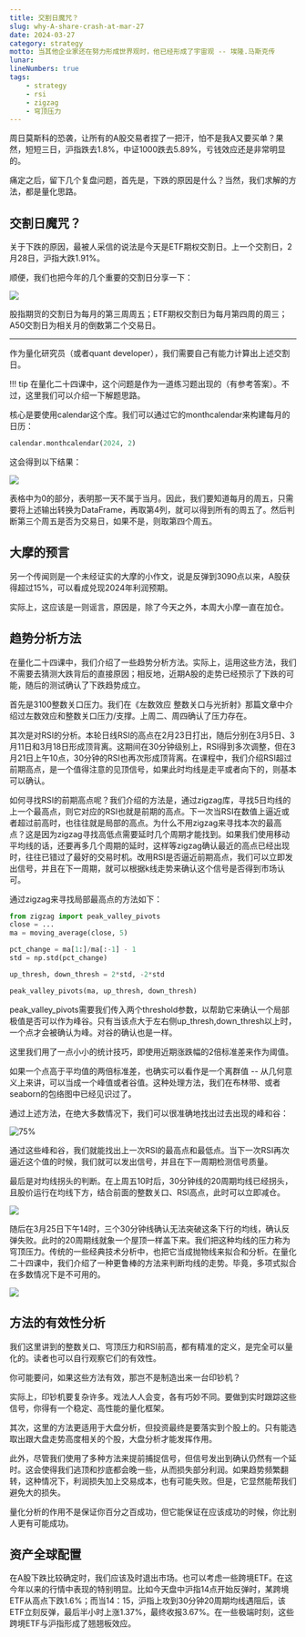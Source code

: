 ```yaml
---
title: 交割日魔咒？
slug: why-A-share-crash-at-mar-27
date: 2024-03-27
category: strategy
motto: 当其他企业家还在努力形成世界观时，他已经形成了宇宙观 -- 埃隆.马斯克传
lunar:
lineNumbers: true
tags: 
    - strategy
    - rsi
    - zigzag
    - 穹顶压力
---
```


周日莫斯科的恐袭，让所有的A股交易者捏了一把汗，怕不是我A又要买单？果然，短短三日，沪指跌去1.8%，中证1000跌去5.89%，亏钱效应还是非常明显的。

痛定之后，留下几个复盘问题，首先是，下跌的原因是什么？当然，我们求解的方法，都是量化思路。

## 交割日魔咒？

关于下跌的原因，最被人采信的说法是今天是ETF期权交割日。上一个交割日，2月28日，沪指大跌1.91%。

顺便，我们也把今年的几个重要的交割日分享一下：

<!--
<Table>
head: 月份,股指期货,ETF期权,A50
body:
  - 1月  , 1月19日  , 1月24日  , 无      
  - 2月  , 2月23日  , 2月28日  , 2月28日 
  - 3月  , 3月15日  , 3月27日  , 3月28日 
  - 4月  , 4月19日  , 4月24日  , 无      
  - 5月  , 5月17日  , 5月22日  , 5月30日 
  - 6月  , 6月21日  , 6月26日  , 6月27日 
  - 7月  , 7月19日  , 7月24日  , 无      
  - 8月  , 8月16日  , 8月21日  , 8月29日 
  - 9月  , 9月20日  , 9月25日  , 9月27日 
  - 10月 , 10月18日 , 10月23日 , 无      
  - 11月 , 11月15日 , 11月20日 , 11月28日
  - 12月 , 12月20日 , 12月25日 , 12月30日
</Table>
-->

![](https://images.jieyu.ai/images/2024/03/交割日.jpg)

股指期货的交割日为每月的第三周周五；ETF期权交割日为每月第四周的周三；A50交割日为相关月的倒数第二个交易日。

---

作为量化研究员（或者quant developer），我们需要自己有能力计算出上述交割日。


!!! tip
    在量化二十四课中，这个问题是作为一道练习题出现的（有参考答案）。不过，这里我们可以介绍一下解题思路。

核心是要使用calendar这个库。我们可以通过它的monthcalendar来构建每月的日历：

```python
calendar.monthcalendar(2024, 2)
```
<!--源码在cheese-course/24lectures/exercise/answers/lesson4.ipynb中-->
这会得到以下结果：

<!--
<Table>
head: 周一,周二,周三,周四,周五,周六,周日
body:
    - 0, 0, 0, 1, 2, 3, 4
    - 5, 6, 7, 8, 9, 10, 11
    - 12, 13, 14, 15, 16, 17, 18
    - 19, 20, 21, 22, 23, 24, 25
    - 26, 27, 28, 29, 0, 0, 0
</Table>
-->
![](https://images.jieyu.ai/images/2024/03/month-calendar.jpg)

表格中为0的部分，表明那一天不属于当月。因此，我们要知道每月的周五，只需要将上述输出转换为DataFrame，再取第4列，就可以得到所有的周五了。然后判断第三个周五是否为交易日，如果不是，则取第四个周五。


## 大摩的预言

另一个传闻则是一个未经证实的大摩的小作文，说是反弹到3090点以来，A股获得超过15%，可以看成兑现2024年利润预期。

实际上，这应该是一则谣言，原因是，除了今天之外，本周大小摩一直在加仓。

## 趋势分析方法
在量化二十四课中，我们介绍了一些趋势分析方法。实际上，运用这些方法，我们不需要去猜测大跌背后的直接原因；相反地，近期A股的走势已经预示了下跌的可能，随后的测试确认了下跌趋势成立。

首先是3100整数关口压力。我们在《左数效应 整数关口与光折射》那篇文章中介绍过左数效应和整数关口压力/支撑。上周二、周四确认了压力存在。

其次是对RSI的分析。本轮日线RSI的高点在2月23日打出，随后分别在3月5日、3月11日和3月18日形成顶背离。这期间在30分钟级别上，RSI得到多次调整，但在3月21日上午10点，30分钟的RSI也再次形成顶背离。在课程中，我们介绍RSI超过前期高点，是一个值得注意的见顶信号，如果此时均线是走平或者向下的，则基本可以确认。



如何寻找RSI的前期高点呢？我们介绍的方法是，通过zigzag库，寻找5日均线的上一个最高点，则它对应的RSI也就是前期的高点。下一次当RSI在数值上逼近或者超过前高时，也往往就是局部的高点。为什么不用zigzag来寻找本次的最高点？这是因为zigzag寻找高低点需要延时几个周期才能找到。如果我们使用移动平均线的话，还要再多几个周期的延时，这样等zigzag确认最近的高点已经出现时，往往已错过了最好的交易时机。改用RSI是否逼近前期高点，我们可以立即发出信号，并且在下一周期，就可以根据k线走势来确认这个信号是否得到市场认可。

通过zigzag来寻找局部最高点的方法如下：

```python
from zigzag import peak_valley_pivots
close = ...
ma = moving_average(close, 5)

pct_change = ma[1:]/ma[:-1] - 1
std = np.std(pct_change)

up_thresh, down_thresh = 2*std, -2*std

peak_valley_pivots(ma, up_thresh, down_thresh)
```

peak_valley_pivots需要我们传入两个threshold参数，以帮助它来确认一个局部极值是否可以作为峰谷。只有当该点大于左右侧up_thresh,down_thresh以上时，一个点才会被确认为峰。对谷的确认也是一样。



这里我们用了一点小小的统计技巧，即使用近期涨跌幅的2倍标准差来作为阈值。


如果一个点高于平均值的两倍标准差，也确实可以看作是一个离群值 -- 从几何意义上来讲，可以当成一个峰值或者谷值。这种处理方法，我们在布林带、或者seaborn的包络图中已经见识过了。

通过上述方法，在绝大多数情况下，我们可以很准确地找出过去出现的峰和谷：

![75%](https://images.jieyu.ai/images/2023/06/zigzag.png)

通过这些峰和谷，我们就能找出上一次RSI的最高点和最低点。当下一次RSI再次逼近这个值的时候，我们就可以发出信号，并且在下一周期检测信号质量。



最后是对均线拐头的判断。在上周五10时后，30分钟线的20周期均线已经拐头，且股价运行在均线下方，结合前面的整数关口、RSI高点，此时可以立即减仓。

![](https://images.jieyu.ai/images/2024/03/3月21下行均线.jpg)

随后在3月25日下午14时，三个30分钟线确认无法突破这条下行的均线，确认反弹失败。此时的20周期线就象一个屋顶一样盖下来。我们把这种均线的压力称为穹顶压力。传统的一些经典技术分析中，也把它当成抛物线来拟合和分析。在量化二十四课中，我们介绍了一种更鲁棒的方法来判断均线的走势。毕竟，多项式拟合在多数情况下是不可用的。



![](https://images.jieyu.ai/images/2024/03/dom-pressure.jpg)

## 方法的有效性分析

我们这里讲到的整数关口、穹顶压力和RSI前高，都有精准的定义，是完全可以量化的。读者也可以自行观察它们的有效性。

你可能要问，如果这些方法有效，那岂不是制造出来一台印钞机？

实际上，印钞机要复杂许多。戏法人人会变，各有巧妙不同。要做到实时跟踪这些信号，你得有一个稳定、高性能的量化框架。



其次，这里的方法更适用于大盘分析，但投资最终是要落实到个股上的。只有能选取出跟大盘走势高度相关的个股，大盘分析才能发挥作用。

此外，尽管我们使用了多种方法来提前捕捉信号，但信号发出到确认仍然有一个延时。这会使得我们逃顶和抄底都会晚一些，从而损失部分利润。如果趋势频繁翻转，这种情况下，利润损失加上交易成本，也有可能失败。但是，它显然能帮我们避免大的损失。

量化分析的作用不是保证你百分之百成功，但它能保证在应该成功的时候，你比别人更有可能成功。

## 资产全球配置

在A股下跌比较确定时，我们应该及时退出市场。也可以考虑一些跨境ETF。在这今年以来的行情中表现的特别明显。比如今天盘中沪指14点开始反弹时，某跨境ETF从高点下跌1.6%；而当14：15，沪指上攻到30分钟20周期均线遇阻后，该ETF立刻反弹，最后半小时上涨1.37%，最终收报3.67%。在一些极端时刻，这些跨境ETF与沪指形成了翘翘板效应。



